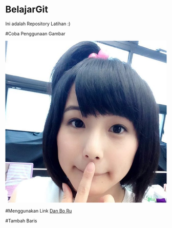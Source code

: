 # BelajarGit
Ini adalah Repository Latihan :)

#Coba Penggunaan Gambar

![alt tag](https://github.com/Danboru/BelajarGit/blob/master/sakamichi_3.jpg)

#Menggunakan Link
[Dan Bo Ru](https://www.facebook.com/profile.php?id=100001794518762)

#Tambah Baris
